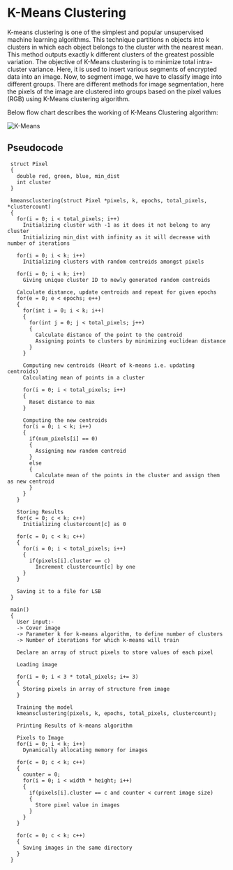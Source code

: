 # K-Means Clustering 

K-means clustering is one of the simplest and popular unsupervised machine learning algorithms. This technique partitions n objects into k clusters in which each object belongs to the cluster with the nearest mean. This method outputs exactly k different clusters of the greatest possible variation. The objective of K-Means clustering is to minimize total intra-cluster variance. Here, it is used to insert various segments of encrypted data into an image. Now, to segment image, we have to classify image into different groups. There are different methods for image segmentation, here the pixels of the image are clustered into groups based on the pixel values (RGB) using K-Means clustering algorithm. 

Below flow chart describes the working of K-Means Clustering algorithm:

![K-Means](https://user-images.githubusercontent.com/47852407/101285592-13548000-380c-11eb-845a-713577e9e6a9.png)

## Pseudocode
   ```
    struct Pixel
    {
      double red, green, blue, min_dist
      int cluster
    }

    kmeansclustering(struct Pixel *pixels, k, epochs, total_pixels, *clustercount)
    {
      for(i = 0; i < total_pixels; i++)
        Initializing cluster with -1 as it does it not belong to any cluster
        Initializing min_dist with infinity as it will decrease with number of iterations

      for(i = 0; i < k; i++)
        Initializing clusters with random centroids amongst pixels

      for(i = 0; i < k; i++)
        Giving unique cluster ID to newly generated random centroids

      Calculate distance, update centroids and repeat for given epochs
      for(e = 0; e < epochs; e++)
      {
        for(int i = 0; i < k; i++)
        {
          for(int j = 0; j < total_pixels; j++)
          {
            Calculate distance of the point to the centroid
            Assigning points to clusters by minimizing euclidean distance
          }
        }

        Computing new centroids (Heart of k-means i.e. updating centroids)
        Calculating mean of points in a cluster

        for(i = 0; i < total_pixels; i++)
        {
          Reset distance to max
        }

        Computing the new centroids
        for(i = 0; i < k; i++)
        {
          if(num_pixels[i] == 0)
          {
            Assigning new random centroid
          }
          else
          {
            Calculate mean of the points in the cluster and assign them as new centroid
          }
        }
      }

      Storing Results
      for(c = 0; c < k; c++)
        Initializing clustercount[c] as 0

      for(c = 0; c < k; c++)
      {
        for(i = 0; i < total_pixels; i++)
        {
          if(pixels[i].cluster == c)
            Increment clustercount[c] by one
        }
      }

      Saving it to a file for LSB
    }

    main()
    {
      User input:-
      -> Cover image
      -> Parameter k for k-means algorithm, to define number of clusters
      -> Number of iterations for which k-means will train

      Declare an array of struct pixels to store values of each pixel

      Loading image

      for(i = 0; i < 3 * total_pixels; i+= 3)
      {
        Storing pixels in array of structure from image
      }

      Training the model
      kmeansclustering(pixels, k, epochs, total_pixels, clustercount);

      Printing Results of k-means algorithm

      Pixels to Image
      for(i = 0; i < k; i++)
        Dynamically allocating memory for images

      for(c = 0; c < k; c++)
      {
        counter = 0;
        for(i = 0; i < width * height; i++)
        {
          if(pixels[i].cluster == c and counter < current image size)
          {
            Store pixel value in images
          }
        }
      }

      for(c = 0; c < k; c++)
      {
        Saving images in the same directory
      }
    }
   ```
   
